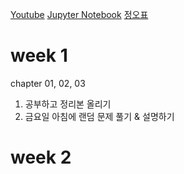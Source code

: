 [Youtube](https://youtu.be/J6wehCO_c58)
[Jupyter Notebook](https://github.com/rickiepark/hg-mldl)
[정오표](https://tensorflow.blog/hg-mldl/)


# week 1

chapter 01, 02, 03
1. 공부하고 정리본 올리기
2. 금요일 아침에 랜덤 문제 풀기 & 설명하기


# week 2
